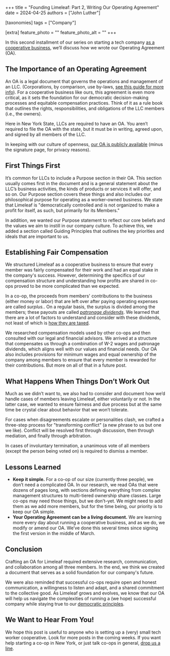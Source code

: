 +++
title = "Founding Limeleaf: Part 2, Writing Our Operating Agreement"
date = 2024-04-25
authors = ["John Luther"]

[taxonomies]
tags = ["Company"]

[extra]
feature_photo = ""
feature_photo_alt = ""
+++

In this second installment of our series on starting a tech company [as a cooperative business](https://limeleaf.io/blog/why-limeleaf-is-a-co-op/ "Why Limeleaf is a Co-Op"), we’ll discuss how we wrote our Operating Agreement (OA).

<!-- more -->

## The Importance of an Operating Agreement

An OA is a legal document that governs the operations and management of an LLC. (Corporations, by comparison, use by-laws, [see this guide for more info](https://institute.coop/sites/default/files/resources/BylawsandOAs.pdf "Guide to Worker Cooperative Bylaws and Operating Agreements")). For a cooperative business like ours, this agreement is even more critical, as it sets the foundation for our democratic decision-making processes and equitable compensation practices. Think of it as a rule book that outlines the rights, responsibilities, and obligations of the LLC members (i.e., the owners). 

Here in New York State, LLCs are required to have an OA. You aren’t required to file the OA with the state, but it must be in writing, agreed upon, and signed by all members of the LLC.

In keeping with our culture of openness, [our OA is publicly available](https://github.com/limeleaf-collective/Documents/blob/441e64b1c2cb1ad164810b33b73d45e3ad41ac8e/Legal/limeleaf-operating-agreement.pdf "Limeleaf OA in PDF format") (minus the signature page, for privacy reasons).

## First Things First

It’s common for LLCs to include a Purpose section in their OA. This section usually comes first in the document and is a general statement about the LLC’s business activities, the kinds of products or services it will offer, and so on. Our Purpose section covers these things and also includes our philosophical purpose for operating as a worker-owned business. We state that Limeleaf is "democratically controlled and is not organized to make a profit for itself, as such, but primarily for its Members."

In addition, we wanted our Purpose statement to reflect our core beliefs and the values we aim to instill in our company culture. To achieve this, we added a section called Guiding Principles that outlines the key priorities and ideals that are important to us.

## Establishing Fair Compensation

We structured Limeleaf as a cooperative business to ensure that every member was fairly compensated for their work and had an equal stake in the company's success. However, determining the specifics of our compensation structure and understanding how profits are shared in co-ops proved to be more complicated than we expected.

In a co-op, the proceeds from members' contributions to the business (either money or labor) that are left over after paying operating expenses are called *surplus.*. On a regular basis, the surplus is divided among the members; these payouts are called [*patronage dividends*](https://www.investopedia.com/terms/p/patronagedividend.asp "What Is a Patronage Dividend and How Do They Work?"). We learned that there are a lot of factors to understand and consider with these dividends, not least of which is [how they are taxed](https://www.wegnercpas.com/worker-co-ops-operating-under-subchapter-t-and-the-new-tax-law/ "Worker Co-ops Operating Under Subchapter T and the New Tax Law").

We researched compensation models used by other co-ops and then consulted with our legal and financial advisors. We arrived at a structure that compensates us through a combination of W-2 wages and patronage dividends, which aligns well with our values and financial needs. Our OA also includes provisions for minimum wages and equal ownership of the company among members to ensure that every member is rewarded for their contributions. But more on all of that in a future post.

## What Happens When Things Don’t Work Out

Much as we didn’t want to, we also had to consider and document how we’d handle cases of members leaving Limeleaf, either voluntarily or not. In the latter case, we wanted to ensure fairness and due process but at the same time be crystal clear about behavior that we won’t tolerate.

For cases when disagreements escalate or personalities clash, we crafted a three-step process for "transforming conflict" (a new phrase to us but one we like). Conflict will be resolved first through discussion, then through mediation, and finally through arbitration.

In cases of involuntary termination, a unanimous vote of all members (except the person being voted on) is required to dismiss a member.

## Lessons Learned

- **Keep it simple.** For a co-op of our size (currently three people), we don’t need a complicated OA. In our research, we read OAs that were dozens of pages long, with sections defining everything from complex management structures to multi-tiered ownership share classes. Large co-ops may need those things, but we don’t–yet. We might need to add them as we add more members, but for the time being, our priority is to keep our OA simple.
- **Your Operating Agreement can be a living document.** We are learning more every day about running a cooperative business, and as we do, we modify or amend our OA. We’ve done this several times since signing the first version in the middle of March. 

## Conclusion

Crafting an OA for Limeleaf required extensive research, communication, and collaboration among all three members. In the end, we think we created a document that serves as a solid foundation for our company's future. 

We were also reminded that successful co-ops require open and honest communication, a willingness to listen and adapt, and a shared commitment to the collective good. As Limeleaf grows and evolves, we know that our OA will help us navigate the complexities of running a (we hope) successful company while staying true to our [democratic principles](https://ica.coop/en/cooperatives/cooperative-identity/ "Seven democratic principles").

## We Want to Hear From You!

We hope this post is useful to anyone who is setting up a (very) small tech worker cooperative.  Look for more posts in the coming weeks. If you want help starting a co-op in New York, or just talk co-ops in general, [drop us a line](/contact/ "Contact Limeleaf").
